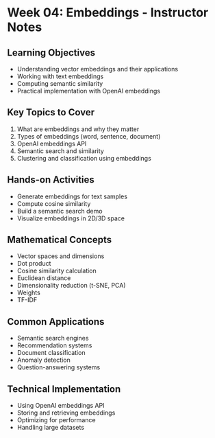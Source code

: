# Week 04: Embeddings - Instructor Notes

## Learning Objectives
- Understanding vector embeddings and their applications
- Working with text embeddings
- Computing semantic similarity
- Practical implementation with OpenAI embeddings

## Key Topics to Cover
1. What are embeddings and why they matter
2. Types of embeddings (word, sentence, document)
3. OpenAI embeddings API
4. Semantic search and similarity
5. Clustering and classification using embeddings

## Hands-on Activities
- Generate embeddings for text samples
- Compute cosine similarity
- Build a semantic search demo
- Visualize embeddings in 2D/3D space

## Mathematical Concepts
- Vector spaces and dimensions
- Dot product
- Cosine similarity calculation
- Euclidean distance
- Dimensionality reduction (t-SNE, PCA)
- Weights
- TF-IDF

## Common Applications
- Semantic search engines
- Recommendation systems
- Document classification
- Anomaly detection
- Question-answering systems

## Technical Implementation
- Using OpenAI embeddings API
- Storing and retrieving embeddings
- Optimizing for performance
- Handling large datasets 


